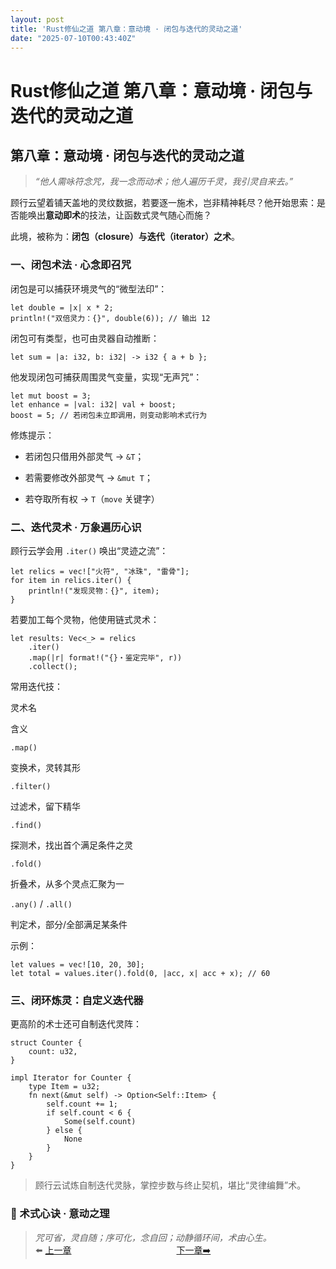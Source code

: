 ```yaml
---
layout: post
title: 'Rust修仙之道 第八章：意动境 · 闭包与迭代的灵动之道'
date: "2025-07-10T00:43:40Z"
---
```

Rust修仙之道 第八章：意动境 · 闭包与迭代的灵动之道
=============================

第八章：意动境 · 闭包与迭代的灵动之道
--------------------

> _“他人需咏符念咒，我一念而动术；他人遍历千灵，我引灵自来去。”_

顾行云望着铺天盖地的灵纹数据，若要逐一施术，岂非精神耗尽？他开始思索：是否能唤出**意动即术**的技法，让函数式灵气随心而施？

此境，被称为：**闭包（closure）与迭代（iterator）之术**。

### 一、闭包术法 · 心念即召咒

闭包是可以捕获环境灵气的“微型法印”：

    let double = |x| x * 2;
    println!("双倍灵力：{}", double(6)); // 输出 12
    

闭包可有类型，也可由灵器自动推断：

    let sum = |a: i32, b: i32| -> i32 { a + b };
    

他发现闭包可捕获周围灵气变量，实现“无声咒”：

    let mut boost = 3;
    let enhance = |val: i32| val + boost;
    boost = 5; // 若闭包未立即调用，则变动影响术式行为
    

修炼提示：

*   若闭包只借用外部灵气 → `&T`；
    
*   若需要修改外部灵气 → `&mut T`；
    
*   若夺取所有权 → `T`（`move` 关键字）
    

### 二、迭代灵术 · 万象遍历心识

顾行云学会用 `.iter()` 唤出“灵迹之流”：

    let relics = vec!["火符", "冰珠", "雷骨"];
    for item in relics.iter() {
        println!("发现灵物：{}", item);
    }
    

若要加工每个灵物，他使用链式灵术：

    let results: Vec<_> = relics
        .iter()
        .map(|r| format!("{}・鉴定完毕", r))
        .collect();
    

常用迭代技：

灵术名

含义

`.map()`

变换术，灵转其形

`.filter()`

过滤术，留下精华

`.find()`

探测术，找出首个满足条件之灵

`.fold()`

折叠术，从多个灵点汇聚为一

`.any()` / `.all()`

判定术，部分/全部满足某条件

示例：

    let values = vec![10, 20, 30];
    let total = values.iter().fold(0, |acc, x| acc + x); // 60
    

### 三、闭环炼灵：自定义迭代器

更高阶的术士还可自制迭代灵阵：

    struct Counter {
        count: u32,
    }
    
    impl Iterator for Counter {
        type Item = u32;
        fn next(&mut self) -> Option<Self::Item> {
            self.count += 1;
            if self.count < 6 {
                Some(self.count)
            } else {
                None
            }
        }
    }
    

> 顾行云试炼自制迭代灵脉，掌控步数与终止契机，堪比“灵律编舞”术。

### 🧘 术式心诀 · 意动之理

> _咒可省，灵自随；序可化，念自回；动静循环间，术由心生。_  
> ⬅️ [上一章](https://www.cnblogs.com/niceWk/p/18974493)　　　　　　　　　　　　[下一章➡️](https://www.cnblogs.com/niceWk/p/18976128)